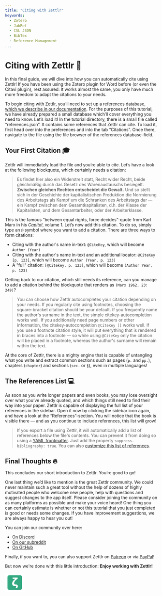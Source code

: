 ```yaml
---
title: "Citing with Zettlr"
keywords:
  - Zotero
  - JabRef
  - CSL JSON
  - BibTex
  - Reference Management
...
```


# Citing with Zettlr 💬

In this final guide, we will dive into how you can automatically cite using Zettlr! If you have been using the Zotero plugin for Word before (or even the Citavi plugin), rest assured: It works almost the same, you only have much more freedom to adapt the citations to your needs.

To begin citing with Zettlr, you’ll need to set up a references database, [which we describe in our documentation](https://docs.zettlr.com/en/academic/citations/). For the purposes of this tutorial, we have already prepared a small database which’ll cover everything you need to know. Let’s load it! In the tutorial directory, there is a small file called “references.json”. It contains some references that Zettlr can cite. To load it, first head over into the preferences and into the tab “Citations”. Once there, navigate to the file using the file browser of the references database-field.

## Your First Citation 🎓

Zettlr will immediately load the file and you’re able to cite. Let’s have a look at the following blockquote, which certainly needs a citation:

> Es findet hier also ein Widerstreit statt, Recht wider Recht, beide gleichmäßig durch das Gesetz des Warenaustauschs besiegelt. **Zwischen gleichen Rechten entscheidet die Gewalt.** Und so stellt sich in der Geschichte der kapitalistischen Produktion die Normierung des Arbeitstags als Kampf um die Schranken des Arbeitstags dar — ein Kampf zwischen dem Gesamtkapitalisten, d.h. der Klasse der Kapitalisten, und dem Gesamtarbeiter, oder der Arbeiterklasse.

This is the famous “between equal rights, force decides”-quote from Karl Marx in his _Capital_, volume 1. Let’s now add this citation. To do so, simply type an `@` symbol where you want to add a citation. There are three ways to form citations:

* Citing with the author's name in-text: `@CiteKey`, which will become `Author (Year)`
* Citing with the author's name in-text and an additional locator: `@CiteKey [p. 123]`, which will become `Author (Year, p. 123)`
* A "full" citation: `[@Citekey, p. 123]`, which will become `(Author Year, p. 123)`

Getting back to our citation, which still needs its reference, can you manage to add a citation behind the blockquote that renders as `(Marx 1962, 23: 249)`?

> You can choose how Zettlr autocompletes your citation depending on your needs. If you regularly cite using footnotes, choosing the square-bracket citation should be your default. If you frequently name the author's surname in the text, the simple citekey-autocompletion works well. If you additionally need page numbers or other information, the citekey-autocompletion `@CiteKey []` works well. If you use a footnote citation style, it will put everything that is rendered in braces into a footnote — so while using `@CiteKey` only the citation will be placed in a footnote, whereas the author's surname will remain within the text.

At the core of Zettlr, there is a mighty engine that is capable of untangling what you write and extract common sections such as pages (`p.` and `pp.`), chapters (`chapter`) and sections (`sec.` or `§`), even in multiple languages!

## The References List 💻

As soon as you write longer papers and even books, you may lose oversight over what you’ve already quoted, and which things still need to find their way into your paper. Zettlr is capable of displaying the full list of your references in the sidebar. Open it now by clicking the sidebar icon again, and have a look at the “References”-section. You will notice that the book is visible there — and as you continue to include references, this list will grow!

> If you export a file using Zettlr, it will automatically add a list of references below the file's contents. You can prevent it from doing so using a [YAML frontmatter](https://docs.zettlr.com/en/core/yaml-frontmatter/). Just add the property `suppress-bibliography: true`. You can also [customize this list of references](https://docs.zettlr.com/en/academic/citations/#customizing-the-list-of-references).

## Final Thoughts 🔥

This concludes our short introduction to Zettlr. You’re good to go!

One last thing we’d like to mention is the great Zettlr community. We could never maintain such a great tool without the help of dozens of highly motivated people who welcome new people, help with questions and suggest changes to the app itself. Please consider joining the community on as many platforms as possible and make your voice heard! One thing you can certainly estimate is whether or not this tutorial that you just completed is good or needs some changes. If you have improvement suggestions, we are always happy to hear you out!

You can join our community over here:

- [On Discord](https://discord.gg/PcfS3DM9Xj)
- [On our subreddit](https://www.reddit.com/r/Zettlr/)
- [On GitHub](https://github.com/Zettlr/Zettlr/)

Finally, if you want to, you can also support Zettlr on [Patreon](https://www.patreon.com/zettlr) or via [PayPal](https://www.paypal.me/hendrikerz)!

But now we're done with this little introduction: **Enjoy working with Zettlr!**

![zettlr.png](./zettlr.png)
